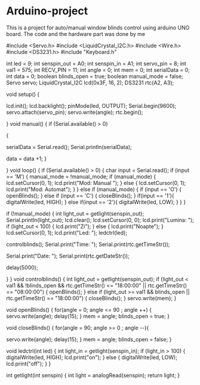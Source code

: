 # Arduino-project
  This is a project for auto/manual window blinds control using arduino UNO board.
  The code and the hardware part was done by me

  
#include <Servo.h>
#include <LiquidCrystal_I2C.h>
#include <Wire.h>
#include <DS3231.h>
#include "Keyboard.h"

int led = 9;
int senspin_out = A0;
int senspin_in = A1;
int servo_pin = 8;
int val1 = 575;
int RECV_PIN = 11;
int angle = 0;
int mem = 0;
int  serialData = 0;
int data = 0;
boolean blinds_open = true;
boolean manual_mode = false;
Servo servo;
LiquidCrystal_I2C lcd(0x3F, 16, 2);
DS3231 rtc(A2, A3);

void setup() {

  lcd.init();
  lcd.backlight();
  pinMode(led, OUTPUT);
  Serial.begin(9600);
  servo.attach(servo_pin);
  servo.write(angle);
  rtc.begin();

}
void manual()
{
    if (Serial.available() > 0) 

 {

 serialData = Serial.read(); 
 Serial.println(serialData); 



 data = data +1; 
 }

}
void loop() {
 if (Serial.available() > 0) {
    char input = Serial.read();
    if (input == 'M') {
      manual_mode = !manual_mode; 
      if (manual_mode) {
        lcd.setCursor(0, 1);
        lcd.print("Mod: Manual ");
      } else {
        lcd.setCursor(0, 1);
        lcd.print("Mod: Automat");
      }
    } else if (manual_mode) {
      if (input == 'O') {
        openBlinds();
      } else if (input == 'C') {
        closeBlinds();
      }
      if(input == '1'){
        digitalWrite(led, HIGH);
      }
      else if(input == '2'){
         digitalWrite(led, LOW);
      }
    }
  }

  if (!manual_mode) {
    int light_out = getlight(senspin_out);
    Serial.println(light_out);
    lcd.clear();
    lcd.setCursor(0, 0);
    lcd.print("Lumina: ");
    if (light_out < 100) {
      lcd.print("Zi");
    } else {
      lcd.print("Noapte");
    }
    lcd.setCursor(0, 1);
    lcd.print("Led: ");
    ledctrl(led);

  controlblinds();
   Serial.print("Time:  ");
 Serial.print(rtc.getTimeStr());
 
 Serial.print("Date: ");
 Serial.print(rtc.getDateStr());
 
  delay(5000);

}
}
void controlblinds() {
  int light_out = getlight(senspin_out);
  if (light_out < val1 && !blinds_open && rtc.getTimeStr()  <= "18:00:00" || rtc.getTimeStr() == "08:00:00") {
    openBlinds();
  } else if (light_out >= val1 && blinds_open || rtc.getTimeStr() == "18:00:00") {
    closeBlinds();
  }
  servo.write(mem);
}

void openBlinds() {
  for(angle = 0; angle <= 90 ; angle ++)
  {
  servo.write(angle);
  delay(15);
  }
   mem = angle;
  blinds_open = true;
}

void closeBlinds() {
   for(angle = 90; angle >= 0 ; angle --){

   
  servo.write(angle);
  delay(15);
  }
   mem = angle;
  blinds_open = false;
}

void ledctrl(int led) {
  int light_in = getlight(senspin_in);
  if (light_in > 100) {
    digitalWrite(led, HIGH);
    lcd.print("on");
  } else {
    digitalWrite(led, LOW);
    lcd.print("off");
  }
}

int getlight(int senspin) {
  int light = analogRead(senspin);
  return light;
}
